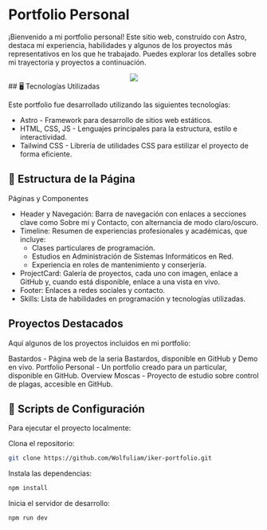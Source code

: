 # Portfolio Personal

¡Bienvenido a mi portfolio personal! Este sitio web, construido con Astro, destaca mi experiencia, habilidades y algunos de los proyectos más representativos en los que he trabajado. Puedes explorar los detalles sobre mi trayectoria y proyectos a continuación.
<div align="center">
  <img src="https://github.com/user-attachments/assets/1c09235d-5701-4bac-a546-cd58c14de185">
</div>
## 🖥️ Tecnologías Utilizadas

Este portfolio fue desarrollado utilizando las siguientes tecnologías:

* Astro - Framework para desarrollo de sitios web estáticos.
* HTML, CSS, JS - Lenguajes principales para la estructura, estilo e interactividad.
* Tailwind CSS - Librería de utilidades CSS para estilizar el proyecto de forma eficiente.

## 🚀 Estructura de la Página
Páginas y Componentes

* Header y Navegación: Barra de navegación con enlaces a secciones clave como Sobre mí y Contacto, con alternancia de modo claro/oscuro.
* Timeline: Resumen de experiencias profesionales y académicas, que incluye:
   * Clases particulares de programación.
   * Estudios en Administración de Sistemas Informáticos en Red.
   * Experiencia en roles de mantenimiento y conserjería.
* ProjectCard: Galería de proyectos, cada uno con imagen, enlace a GitHub y, cuando está disponible, enlace a una vista en vivo.
* Footer: Enlaces a redes sociales y contacto.
* Skills: Lista de habilidades en programación y tecnologías utilizadas.

## Proyectos Destacados

Aquí algunos de los proyectos incluidos en mi portfolio:

Bastardos - Página web de la seria Bastardos, disponible en GitHub y Demo en vivo.
Portfolio Personal - Un portfolio creado para un particular, disponible en GitHub.
Overview Moscas - Proyecto de estudio sobre control de plagas, accesible en GitHub.

## 📜 Scripts de Configuración
Para ejecutar el proyecto localmente:

Clona el repositorio:
```bash
git clone https://github.com/Wolfuliam/iker-portfolio.git
```

Instala las dependencias:
```bash
npm install
```

Inicia el servidor de desarrollo:
```bash
npm run dev
```
